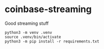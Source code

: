 # coinbase-streaming
Good streaming stuff


```
python3 -m venv .venv
source .venv/bin/activate
python3 -m pip install -r requirements.txt
```
